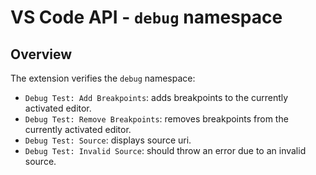 # VS Code API - `debug` namespace

## Overview

The extension verifies the `debug` namespace:

- `Debug Test: Add Breakpoints`: adds breakpoints to the currently activated editor.
- `Debug Test: Remove Breakpoints`: removes breakpoints from the currently activated editor.
- `Debug Test: Source`: displays source uri.
- `Debug Test: Invalid Source`: should throw an error due to an invalid source.
